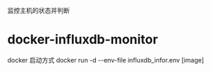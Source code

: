 监控主机的状态并判断
# docker-influxdb-monitor
docker 启动方式
  docker run  -d --env-file influxdb_infor.env [image] 
